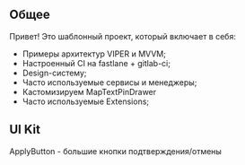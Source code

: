 ## Общее
Привет! Это шаблонный проект, который включает в себя:
* Примеры архитектур VIPER и MVVM;
* Настроенный CI на fastlane + gitlab-ci;
* Design-систему;
* Часто используемые сервисы и менеджеры;
* Кастомизируем MapTextPinDrawer
* Часто используемые Extensions;


## UI Kit


ApplyButton - большие кнопки подтверждения/отмены 
